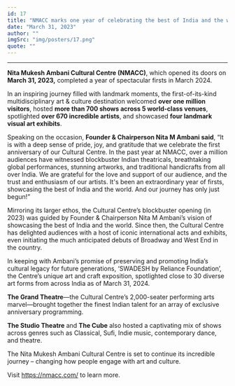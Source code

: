 ```yaml
---
id: 17
title: "NMACC marks one year of celebrating the best of India and the world"
date: "March 31, 2023"
author: ""
imgSrc: "img/posters/17.png"
quote: ""
---
```


---

**Nita Mukesh Ambani Cultural Centre (NMACC)**, which opened its doors on **March 31, 2023,** completed a year of spectacular firsts in March 2024.

In an inspiring journey filled with landmark moments, the first-of-its-kind multidisciplinary art & culture destination welcomed **over one million visitors**, hosted **more than 700 shows across 5 world-class venues**, spotlighted **over 670 incredible artists**, and showcased **four landmark visual art exhibits**.

Speaking on the occasion, **Founder & Chairperson Nita M Ambani said**, “It is with a deep sense of pride, joy, and gratitude that we celebrate the first anniversary of our Cultural Centre. In the past year at NMACC, over a million audiences have witnessed blockbuster Indian theatricals, breathtaking global performances, stunning artworks, and traditional handicrafts from all over India. We are grateful for the love and support of our audience, and the trust and enthusiasm of our artists. It's been an extraordinary year of firsts, showcasing the best of India and the world. And our journey has only just begun!”

Mirroring its larger ethos, the Cultural Centre’s blockbuster opening (in 2023) was guided by Founder & Chairperson Nita M Ambani’s vision of showcasing the best of India and the world. Since then, the Cultural Centre has delighted audiences with a host of iconic international acts and exhibits, even initiating the much anticipated debuts of Broadway and West End in the country.

In keeping with Ambani’s promise of preserving and promoting India’s cultural legacy for future generations, ‘SWADESH by Reliance Foundation’, the Centre’s unique art and craft exposition, spotlighted close to 30 diverse art forms from across India as of March 31, 2024.

**The Grand Theatre**—the Cultural Centre’s 2,000-seater performing arts marvel—brought together the finest Indian talent for an array of exclusive anniversary programming.

**The Studio Theatre** and **The Cube** also hosted a captivating mix of shows across genres such as Classical, Sufi, Indie music, contemporary dance, and theatre.

The Nita Mukesh Ambani Cultural Centre is set to continue its incredible journey – changing how people engage with art and culture.

Visit <https://nmacc.com/> to learn more.
